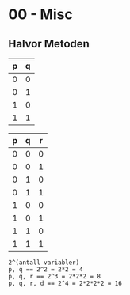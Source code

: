 # 00 - Misc

## Halvor Metoden
|	p 	|	q	|
|-------|-------|
|	0	|	0	|
|	0	|	1	|
|	1	|	0	|
|	1	|	1	|

|	p 	|	q	|	r	|
|-------|-------|-------|
|	0	|	0	|	0	|
|	0	|	0	|	1	|
|	0	|	1	|	0	|
|	0	|	1	|	1	|
|	1	|	0	|	0	|
|	1	|	0	|	1	|
|	1	|	1	|	0	|
|	1	|	1	|	1	|

	2^(antall variabler)
	p, q == 2^2 = 2*2 = 4
	p, q, r == 2^3 = 2*2*2 = 8
	p, q, r, d == 2^4 = 2*2*2*2 = 16
